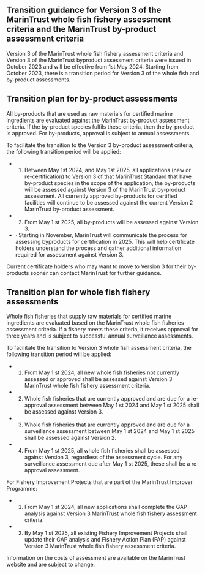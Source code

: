 <!-- image -->

## Transition guidance for Version 3 of the MarinTrust whole fish fishery assessment criteria and the MarinTrust by-product assessment criteria

Version 3 of the MarinTrust whole fish fishery assessment criteria and Version 3 of the MarinTrust byproduct assessment criteria were issued in October 2023 and will be effective from 1st May 2024. Starting from October 2023, there is a transition period for Version 3 of the whole fish and by-product assessments.

## Transition plan for by-product assessments

All by-products that are used as raw materials for certified marine ingredients are evaluated against the MarinTrust by-product assessment criteria. If the by-product species fulfils these criteria, then the by-product is approved. For by-products, approval is subject to annual assessments.

To facilitate the transition to the Version 3 by-product assessment criteria, the following transition period will be applied:

- 1. Between May 1st  2024, and May 1st 2025, all applications (new or re-certification) to Version 3 of that MarinTrust Standard that have by-product species in the scope of the application, the by-products will be assessed against Version 3 of the MarinTrust by-product assessment. All currently approved by-products for certified facilities will continue to be assessed against the current Version 2 MarinTrust by-product assessment.
- 2. From May 1 st 2025, all by-products will be assessed against Version 3.
- · Starting in November, MarinTrust will communicate the process for assessing byproducts for certification in 2025. This will help certificate holders understand the process  and  gather  additional  information  required  for  assessment  against Version 3.

Current certificate holders who may want to move to Version 3 for their by-products sooner can contact MarinTrust for further guidance.

<!-- image -->

## Transition plan for whole fish fishery assessments

Whole fish fisheries that supply raw materials for certified marine ingredients are evaluated based on the MarinTrust whole fish fisheries assessment criteria. If a fishery meets these criteria, it receives approval for three years and is subject to successful annual surveillance assessments.

To facilitate the transition to Version 3 whole fish assessment criteria, the following transition period will be applied:

- 1. From May 1 st 2024, all new whole fish fisheries not currently assessed or approved shall be assessed against Version 3 MarinTrust whole fish fishery assessment criteria.
- 2. Whole fish fisheries that are currently approved and are due for a re-approval assessment between May 1 st 2024 and May 1 st 2025 shall be assessed against Version 3.
- 3. Whole fish fisheries that are currently approved and are due for a surveillance assessment between May 1 st 2024 and May 1 st 2025  shall be assessed against Version 2.
- 4. From May 1 st 2025, all whole fish fisheries shall be assessed against Version 3, regardless of the assessment cycle. For any surveillance assessment due after May 1 st 2025, these shall be a re-approval assessment.

For Fishery Improvement Projects that are part of the MarinTrust Improver Programme:

- 1. From May 1 st 2024, all new applications shall complete the GAP analysis against Version 3 MarinTrust whole fish fishery assessment criteria.
- 2. By May 1 st 2025, all existing Fishery Improvement Projects shall update their GAP analysis and Fishery Action Plan (FAP) against Version 3 MarinTrust whole fish fishery assessment criteria.

Information on the costs of assessment are available on the MarinTrust website and are subject to change.